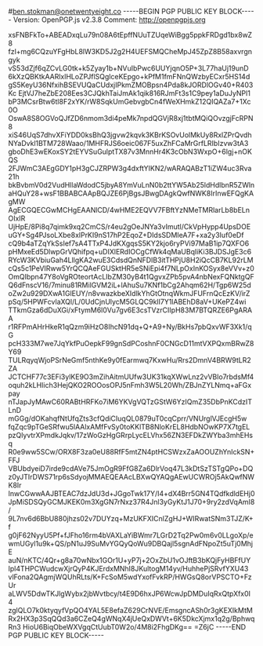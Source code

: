 #ben.stokman@onetwentyeight.co
-----BEGIN PGP PUBLIC KEY BLOCK-----
Version: OpenPGP.js v2.3.8
Comment: http://openpgpjs.org

xsFNBFkTo+ABEADxqLu79n08A6tEpffNUuTZUqeWiBgg5ppkFRDgd1bx8wZ8
fzl+mg6CQzuYFgHbL8lW3KD5J2g2H4UEFSMQCheMpJ45ZpZ8B58axvrgngyk
vS53dZjf6qZCvLG0tk+k5Zyay1b+NVuIbPwc6UUYjqnO5P+3L77haUj19unD
6kXzQBKtkAARlxlHLoZPJflSQglceKEpgo+kPfM1fmFNnQWzbyECxr5HS14d
gS5KeyU36NfxihBSEVUQaCUdxjIPkmZMOBpsn4Pda8kJORDlOGv40+R403Kc
EjtVJ7heZbE208Ees3CJQkhTaiJmAk1qik816RJmFt3s1C9pey1aDuJyNPl1
bP3MCsrBtw6tl8F2xYK/rW8SqkUmGebvgbCn4fWeXHmkZ12QIQAZa7+1Xc0O
OswA8S8OGVoQJfZD6nmom3di4peMk7npdQGVjR8xj1tbtMQiQOvzgjFcRPN8
xiS46UqS7dhvXFiYDD0ksBhQ3jgvw2kqvk3KBrKSOvUolMkUy8RxlZPrQvdh
NYaDvkl1BTM728Waao/1MHFRJS6oeic067F5uxZhFCaMrGrfLRIbIzvw3tA3
gboDhE3wEKoxSY2tEYVSuGulptTX87v3MnnHr4K3cObN3WxpO+6lgj+nOKQS
2FJWmC3AEgGDY1pH3gCJZRPW3g4dxftYIKN2/wARAQABzT1iZW4uc3Rva21h
bkBvbmV0d2VudHllaWdodC5jbyA8YmVuLnN0b2ttYW5Ab25ldHdlbnR5ZWln
aHQuY28+wsF1BBABCAApBQJZE6PjBgsJBwgDAgkQwfNWK8IrInwEFQgKAgMW
AgECGQECGwMCHgEAANlCD/4wHME2EQVV7FBftYzNMeTMRlarLb8bELnOIxIR
UjHpE/8Pi8q7qimk9xq2CmCS/r4eu2gOeJNYa3vImutl/CkVpHypp4UpsDOE
uGY+Sg4PJsoLXbe8xlPrKI9nS17hP2EqoZ+DIdsSDMIeA7F+xa2y3Iuf0eDf
cQ9b4aTZqYkSsIef7sA4TTxP4JdKXgqsS5KY2kjo6ryPVi97MaB1ip7QXFO6
pHMxeEd5DlwpGrVQhifpq+uDIXlERdIOCgCfWk4qMaUBqIiKi3BJDSJgE3c6
RYcW3KVbiuGah4LllgKA2wuE3CdsdQnNFDIB3itTHPjU8H2iQcCB7KL92rLM
cQs5c1PeVIRww5YrQCQAeFGUSktHR5eSNiEpi4f7NLpOxInKOSyx8eVVv+z0
OmQIbpn47Y8oVgROteortAcLIbZM30yB4t1QgvxZPb5pvA4nbNexFQNktgQF
Q6dFnscV16/7minu81RMilGVM2iL+lAhuSu7KNf1bCg2Ahqm62H/Tgp6W25d
oZw2u929DXwA1GlEUY/n8vwazkbeXIdlkYhGtOtnqWkmJFUFrnQcEzKV/irZ
pSq/5HPWFcvlaXQl/L/0UdCjnUlycM5GLQC9klI7Y1lABEhD8aV+UKePZ4wi
TTkmGza6dDuXGi/xFtymM6l0Vu7gv6E3csTVzrCIIpH83M7BTQRZE6PgARAA
r1RFPmAHrHkeR1qQzm9iHzO8IhcN91dq+Q+A9+Ny/BkHs7pbQxvWF3Xk1/qG
pcH333M7we7JqYkfPuOepkF99gnSdPCoshnF0CNGcD11mtVXPQxmBRwZ8Y69
TULRqyqWjoPSrNeGmf5nthKe9y0fEarmwq7KxwHu/Rrs2DmnV4BRW9tLR2ZA
JCTCHF77c3EFi3ylKE9O3mZihAitmUUfw3UK31kqXWwLnz2vVBlo7rbdsMf4
oquh2kLHIich3HejQKO2ROOosOPJ5nFmh3W5L20Wh/ZBJnZYLNmq+aFGxpay
nTJapJyMAwC60RABtHRFKo7iM6YKVgVQTzGStW6YzIQmZ35DbPnKCdzITLnD
mGGg/dOKahqfNtUfqZts3cfQdiCIuqQL0879uT0cqCprr/VNUrglVJEcgH5w
fqZqc9pTGeSRfwu5lAAlxAMfFvSy0toKKlTB8NloKrEL8HdbNOwKP7X7tgEL
pzQlyvtrXPmdkJqkv/17zWoGzHgGRrpLycELVhx56ZN3EFDkZWYba3mhEHsq
R0e9ww5SCw/ORX8F3za0eU88RfF5mtZN4ptHCSWzxZaAOOUZhYnIckSN+FFJ
VBUbdyeiD7irde9cdAVe75JmOgR9FfG8Za6DlrVoq47L3kDtSzTSTgQPo+DQ
z0yJTIrDWS71rp6sSdyojMMAEQEAAcLBXwQYAQgAEwUCWROj5AkQwfNWK8Ir
InwCGwwAAJBTEAC7dzJdU3d+JGgoTwk17Y/I4+dX4Brr5GN4TQdfkdldEHj0
JpMiSDSQyGCMJKEK0m3XgGN7rNxz37R4Jnl3yGyKtJ1J70+9ry2zdVqAmI8/
9L7nv6d6BbU880jhzs02v7DUYzq+MzUKFXICnlZgHJ+WIRwatSNm3TJZ/K+f
g0jF62NyyU5Pf+fJFho16rm4bVAXLaYiBWmr7LGrD2Tq2Pw0m6v0LLgoXp/e
wmUGyl1u9k+QS/pN1uJ9SuMvYGQyQoWu9DBQajl5sgnAdFNpoZt5uTj0MhjE
auN/nKTC/4Qr+g8a70wNbx1GOr1U+yP7j+2OxZbU1vOJftB3bKQjFyHBFfUY
Ipl4THPCWudcwXjrQyP4KJErdxMNhI8JKultogM14yv/HuhhePjSRvfYXU43
vlFona2QAgmjWQUhRLts/K+FcSoM5wdYxofFvkRP/HWGsQ8orVPSCTO+FzUr
aLWV5DdwTKJlgWybx2jbWvtbcy/t4E9D6hxJP6WcwJpDMDuIqRxQtpXfx0I4
zglQLO7k0ktyqyfVpQO4YAL5E8efaZ629CrNVE/EmsgncASh0r3gKEXIkMtM
Rx2HX3p3SqQQd3a6CZeQ4gWNqX4jUeQxDWVt+6K5DkcXjmx1q2g/BphwqRn3
HioU6BiqObeWXVgqCtUubT0W2o/4M8i2FhgDKg==
=Z6jC
-----END PGP PUBLIC KEY BLOCK-----
